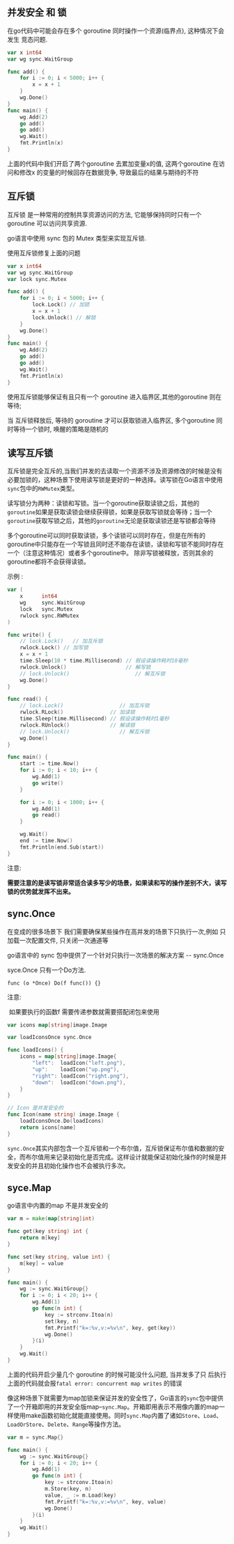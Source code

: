 ## 并发安全 和 锁

在go代码中可能会存在多个 goroutine 同时操作一个资源(临界点), 这种情况下会发生 竞态问题.

``` go
var x int64
var wg sync.WaitGroup

func add() {
	for i := 0; i < 5000; i++ {
		x = x + 1
	}
	wg.Done()
}
func main() {
	wg.Add(2)
	go add()
	go add()
	wg.Wait()
	fmt.Println(x)
}
```



上面的代码中我们开启了两个goroutine 去累加变量x的值, 这两个goroutine 在访问和修改x 的变量的时候回存在数据竞争, 导致最后的结果与期待的不符







## 互斥锁

互斥锁 是一种常用的控制共享资源访问的方法, 它能够保持同时只有一个goroutine 可以访问共享资源.

go语言中使用 sync 包的 Mutex 类型来实现互斥锁.

使用互斥锁修复上面的问题

``` go
var x int64
var wg sync.WaitGroup
var lock sync.Mutex

func add() {
	for i := 0; i < 5000; i++ {
		lock.Lock() // 加锁
		x = x + 1
		lock.Unlock() // 解锁
	}
	wg.Done()
}
func main() {
	wg.Add(2)
	go add()
	go add()
	wg.Wait()
	fmt.Println(x)
}
```



使用互斥锁能够保证有且只有一个 goroutine 进入临界区,其他的goroutine 则在等待;

当 互斥锁释放后, 等待的 goroutine 才可以获取锁进入临界区, 多个goroutine 同时等待一个锁时, 唤醒的策略是随机的





## 读写互斥锁

互斥锁是完全互斥的,当我们并发的去读取一个资源不涉及资源修改的时候是没有必要加锁的，这种场景下使用读写锁是更好的一种选择。读写锁在Go语言中使用`sync`包中的`RWMutex`类型。



读写锁分为两种：读锁和写锁。当一个goroutine获取读锁之后，其他的`goroutine`如果是获取读锁会继续获得锁，如果是获取写锁就会等待；当一个`goroutine`获取写锁之后，其他的`goroutine`无论是获取读锁还是写锁都会等待

多个goroutine可以同时获取读锁，多个读锁可以同时存在，但是在所有的goroutine中只能存在一个写锁且同时还不能存在读锁，读锁和写锁不能同时存在一个（注意这种情况）或者多个goroutine中。 除非写锁被释放，否则其余的goroutine都将不会获得读锁。



示例 :

``` go
var (
	x      int64
	wg     sync.WaitGroup
	lock   sync.Mutex
	rwlock sync.RWMutex
)

func write() {
	// lock.Lock()   // 加互斥锁
	rwlock.Lock() // 加写锁
	x = x + 1
	time.Sleep(10 * time.Millisecond) // 假设读操作耗时10毫秒
	rwlock.Unlock()                   // 解写锁
	// lock.Unlock()                     // 解互斥锁
	wg.Done()
}

func read() {
	// lock.Lock()                  // 加互斥锁
	rwlock.RLock()               // 加读锁
	time.Sleep(time.Millisecond) // 假设读操作耗时1毫秒
	rwlock.RUnlock()             // 解读锁
	// lock.Unlock()                // 解互斥锁
	wg.Done()
}

func main() {
	start := time.Now()
	for i := 0; i < 10; i++ {
		wg.Add(1)
		go write()
	}

	for i := 0; i < 1000; i++ {
		wg.Add(1)
		go read()
	}

	wg.Wait()
	end := time.Now()
	fmt.Println(end.Sub(start))
}
```



注意:

​	**需要注意的是读写锁非常适合读多写少的场景，如果读和写的操作差别不大，读写锁的优势就发挥不出来。**







## sync.Once

在变成的很多场景下 我们需要确保某些操作在高并发的场景下只执行一次,例如 只加载一次配置文件, 只关闭一次通道等



go语言中的 sync 包中提供了一个针对只执行一次场景的解决方案  --  sync.Once

syce.Once 只有一个Do方法.

`func (o *Once) Do(f func()) {}`

注意:

​	如果要执行的函数f 需要传递参数就需要搭配闭包来使用

``` go
var icons map[string]image.Image

var loadIconsOnce sync.Once

func loadIcons() {
	icons = map[string]image.Image{
		"left":  loadIcon("left.png"),
		"up":    loadIcon("up.png"),
		"right": loadIcon("right.png"),
		"down":  loadIcon("down.png"),
	}
}

// Icon 是并发安全的
func Icon(name string) image.Image {
	loadIconsOnce.Do(loadIcons)
	return icons[name]
}
```



`sync.Once`其实内部包含一个互斥锁和一个布尔值，互斥锁保证布尔值和数据的安全，而布尔值用来记录初始化是否完成。这样设计就能保证初始化操作的时候是并发安全的并且初始化操作也不会被执行多次。







## syce.Map

go语言中内置的map 不是并发安全的

``` go
var m = make(map[string]int)

func get(key string) int {
	return m[key]
}

func set(key string, value int) {
	m[key] = value
}

func main() {
	wg := sync.WaitGroup{}
	for i := 0; i < 20; i++ {
		wg.Add(1)
		go func(n int) {
			key := strconv.Itoa(n)
			set(key, n)
			fmt.Printf("k=:%v,v:=%v\n", key, get(key))
			wg.Done()
		}(i)
	}
	wg.Wait()
}
```

上面的代码开启少量几个 goroutine 的时候可能没什么问题, 当并发多了只 后执行上面的代码就会报`fatal error: concurrent map writes` 的错误



像这种场景下就需要为map加锁来保证并发的安全性了，Go语言的`sync`包中提供了一个开箱即用的并发安全版map–`sync.Map`。开箱即用表示不用像内置的map一样使用make函数初始化就能直接使用。同时`sync.Map`内置了诸如`Store`、`Load`、`LoadOrStore`、`Delete`、`Range`等操作方法。

``` go
var m = sync.Map{}

func main() {
	wg := sync.WaitGroup{}
	for i := 0; i < 20; i++ {
		wg.Add(1)
		go func(n int) {
			key := strconv.Itoa(n)
			m.Store(key, n)
			value, _ := m.Load(key)
			fmt.Printf("k=:%v,v:=%v\n", key, value)
			wg.Done()
		}(i)
	}
	wg.Wait()
}
```









